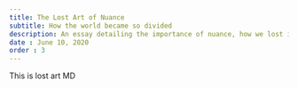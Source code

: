```yaml
---
title: The Lost Art of Nuance
subtitle: How the world became so divided
description: An essay detailing the importance of nuance, how we lost it as a society, and why that matters
date : June 10, 2020
order : 3
---
```

This is lost art MD